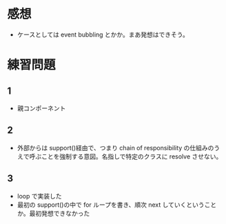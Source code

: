 # 感想

- ケースとしては event bubbling とかか。まあ発想はできそう。

# 練習問題

## 1

- 親コンポーネント

## 2

- 外部からは support()経由で、つまり chain of responsibility の仕組みのうえで呼ぶことを強制する意図。名指しで特定のクラスに resolve させない。

## 3

- loop で実装した
- 最初の support()の中で for ループを書き、順次 next していくということか。最初発想できなかった
